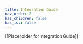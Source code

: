 ```yaml
---
title: Integration Guide
nav_order: 2
has_children: false
has_toc: false
---
```


[[Placeholder for Integration Guide]]
